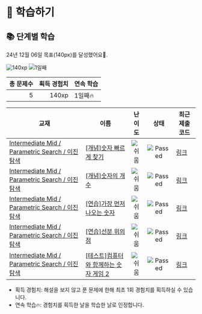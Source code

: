 # 📖 학습하기

## 📚 단계별 학습
24년 12월 06일 목표(140px)를 달성했어요🥳.

![140xp](https://img.shields.io/badge/EXP-140xp-%235cb85c.svg?for-the-badge)
![1일째](https://img.shields.io/badge/연속학습-1일째-%23E34F26.svg?for-the-badge)

|총 문제수|획득 경험치|연속 학습|
|---:|---:|---|
5|140xp|1일째🔥|

|교재|이름|난이도|상태|최근 제출 코드|
|---|---|:---:|:---:|---|
|[Intermediate Mid / Parametric Search / 이진탐색](https://www.codetree.ai/missions?missionId=8)|[[개념]숫자 빠르게 찾기](https://www.codetree.ai/missions/8/problems/find-number-fast)|![쉬움][easy]|![Passed][passed]|[링크](https://github.com/bluesky0904/codetree-TILs/blob/main/241206/%EC%88%AB%EC%9E%90%20%EB%B9%A0%EB%A5%B4%EA%B2%8C%20%EC%B0%BE%EA%B8%B0/find-number-fast.cpp)|
|[Intermediate Mid / Parametric Search / 이진탐색](https://www.codetree.ai/missions?missionId=8)|[[개념]숫자의 개수](https://www.codetree.ai/missions/8/problems/number-of-integers)|![쉬움][easy]|![Passed][passed]|[링크](https://github.com/bluesky0904/codetree-TILs/blob/main/241206/%EC%88%AB%EC%9E%90%EC%9D%98%20%EA%B0%9C%EC%88%98/number-of-integers.cpp)|
|[Intermediate Mid / Parametric Search / 이진탐색](https://www.codetree.ai/missions?missionId=8)|[[연습]가장 먼저 나오는 숫자](https://www.codetree.ai/missions/8/problems/first-appear-number)|![쉬움][easy]|![Passed][passed]|[링크](https://github.com/bluesky0904/codetree-TILs/blob/main/241206/%EA%B0%80%EC%9E%A5%20%EB%A8%BC%EC%A0%80%20%EB%82%98%EC%98%A4%EB%8A%94%20%EC%88%AB%EC%9E%90/first-appear-number.cpp)|
|[Intermediate Mid / Parametric Search / 이진탐색](https://www.codetree.ai/missions?missionId=8)|[[연습]선분 위의 점](https://www.codetree.ai/missions/8/problems/point-on-the-line-segment)|![쉬움][easy]|![Passed][passed]|[링크](https://github.com/bluesky0904/codetree-TILs/blob/main/241206/%EC%84%A0%EB%B6%84%20%EC%9C%84%EC%9D%98%20%EC%A0%90/point-on-the-line-segment.cpp)|
|[Intermediate Mid / Parametric Search / 이진탐색](https://www.codetree.ai/missions?missionId=8)|[[테스트]컴퓨터와 함께하는 숫자 게임 2](https://www.codetree.ai/missions/8/problems/play-number-game-with-computer-2)|![쉬움][easy]|![Passed][passed]|[링크](https://github.com/bluesky0904/codetree-TILs/blob/main/241206/%EC%BB%B4%ED%93%A8%ED%84%B0%EC%99%80%20%ED%95%A8%EA%BB%98%ED%95%98%EB%8A%94%20%EC%88%AB%EC%9E%90%20%EA%B2%8C%EC%9E%84%202/play-number-game-with-computer-2.cpp)|


* 획득 경험치: 해설을 보지 않고 푼 문제에 한해 최초 1회 경험치를 획득하실 수 있습니다.
* 연속 학습🔥: 경험치를 획득한 날을 학습한 날로 인정합니다.










[b5]: https://img.shields.io/badge/Bronze_5-%235D3E31.svg
[b4]: https://img.shields.io/badge/Bronze_4-%235D3E31.svg
[b3]: https://img.shields.io/badge/Bronze_3-%235D3E31.svg
[b2]: https://img.shields.io/badge/Bronze_2-%235D3E31.svg
[b1]: https://img.shields.io/badge/Bronze_1-%235D3E31.svg
[s5]: https://img.shields.io/badge/Silver_5-%23394960.svg
[s4]: https://img.shields.io/badge/Silver_4-%23394960.svg
[s3]: https://img.shields.io/badge/Silver_3-%23394960.svg
[s2]: https://img.shields.io/badge/Silver_2-%23394960.svg
[s1]: https://img.shields.io/badge/Silver_1-%23394960.svg
[g5]: https://img.shields.io/badge/Gold_5-%23FFC433.svg
[g4]: https://img.shields.io/badge/Gold_4-%23FFC433.svg
[g3]: https://img.shields.io/badge/Gold_3-%23FFC433.svg
[g2]: https://img.shields.io/badge/Gold_2-%23FFC433.svg
[g1]: https://img.shields.io/badge/Gold_1-%23FFC433.svg
[p5]: https://img.shields.io/badge/Platinum_5-%2376DDD8.svg
[p4]: https://img.shields.io/badge/Platinum_4-%2376DDD8.svg
[p3]: https://img.shields.io/badge/Platinum_3-%2376DDD8.svg
[p2]: https://img.shields.io/badge/Platinum_2-%2376DDD8.svg
[p1]: https://img.shields.io/badge/Platinum_1-%2376DDD8.svg
[passed]: https://img.shields.io/badge/Passed-%23009D27.svg
[failed]: https://img.shields.io/badge/Failed-%23D24D57.svg
[easy]: https://img.shields.io/badge/쉬움-%235cb85c.svg?for-the-badge
[medium]: https://img.shields.io/badge/보통-%23FFC433.svg?for-the-badge
[hard]: https://img.shields.io/badge/어려움-%23D24D57.svg?for-the-badge